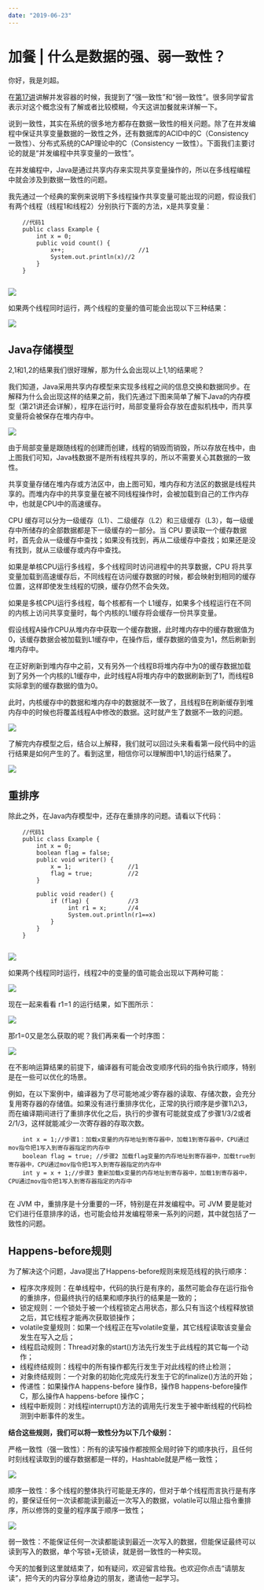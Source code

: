 ```yaml
---
date: "2019-06-23"
---  
```

      
# 加餐 | 什么是数据的强、弱一致性？
你好，我是刘超。

在[第17讲](https://time.geekbang.org/column/article/103541)讲解并发容器的时候，我提到了“强一致性”和“弱一致性”。很多同学留言表示对这个概念没有了解或者比较模糊，今天这讲加餐就来详解一下。

说到一致性，其实在系统的很多地方都存在数据一致性的相关问题。除了在并发编程中保证共享变量数据的一致性之外，还有数据库的ACID中的C（Consistency 一致性）、分布式系统的CAP理论中的C（Consistency 一致性）。下面我们主要讨论的就是“并发编程中共享变量的一致性”。

在并发编程中，Java是通过共享内存来实现共享变量操作的，所以在多线程编程中就会涉及到数据一致性的问题。

我先通过一个经典的案例来说明下多线程操作共享变量可能出现的问题，假设我们有两个线程（线程1和线程2）分别执行下面的方法，x是共享变量：

```
    //代码1
    public class Example {
        int x = 0;
        public void count() {
            x++;                     //1
            System.out.println(x)//2
        }
    }
    

```

![](./httpsstatic001geekbangorgresourceimagee133e1dfb18f71c76d1468fa94d43f8ca933.jpg)

如果两个线程同时运行，两个线程的变量的值可能会出现以下三种结果：

![](./httpsstatic001geekbangorgresourceimagefb9bfb45f0c91af1a063d1f2db28dd21c49b.jpg)

## Java存储模型

2,1和1,2的结果我们很好理解，那为什么会出现以上1,1的结果呢？

我们知道，Java采用共享内存模型来实现多线程之间的信息交换和数据同步。在解释为什么会出现这样的结果之前，我们先通过下图来简单了解下Java的内存模型（第21讲还会详解），程序在运行时，局部变量将会存放在虚拟机栈中，而共享变量将会被保存在堆内存中。

<!-- [[[read_end]]] -->

![](./httpsstatic001geekbangorgresourceimagedf8bdfd02c98d495c4c4ed201ea7fe0e3f8b.jpg)

由于局部变量是跟随线程的创建而创建，线程的销毁而销毁，所以存放在栈中，由上图我们可知，Java栈数据不是所有线程共享的，所以不需要关心其数据的一致性。

共享变量存储在堆内存或方法区中，由上图可知，堆内存和方法区的数据是线程共享的。而堆内存中的共享变量在被不同线程操作时，会被加载到自己的工作内存中，也就是CPU中的高速缓存。

CPU 缓存可以分为一级缓存（L1）、二级缓存（L2）和三级缓存（L3），每一级缓存中所储存的全部数据都是下一级缓存的一部分。当 CPU 要读取一个缓存数据时，首先会从一级缓存中查找；如果没有找到，再从二级缓存中查找；如果还是没有找到，就从三级缓存或内存中查找。

如果是单核CPU运行多线程，多个线程同时访问进程中的共享数据，CPU 将共享变量加载到高速缓存后，不同线程在访问缓存数据的时候，都会映射到相同的缓存位置，这样即使发生线程的切换，缓存仍然不会失效。

如果是多核CPU运行多线程，每个核都有一个 L1缓存，如果多个线程运行在不同的内核上访问共享变量时，每个内核的L1缓存将会缓存一份共享变量。

假设线程A操作CPU从堆内存中获取一个缓存数据，此时堆内存中的缓存数据值为0，该缓存数据会被加载到L1缓存中，在操作后，缓存数据的值变为1，然后刷新到堆内存中。

在正好刷新到堆内存中之前，又有另外一个线程B将堆内存中为0的缓存数据加载到了另外一个内核的L1缓存中，此时线程A将堆内存中的数据刷新到了1，而线程B实际拿到的缓存数据的值为0。

此时，内核缓存中的数据和堆内存中的数据就不一致了，且线程B在刷新缓存到堆内存中的时候也将覆盖线程A中修改的数据。这时就产生了数据不一致的问题。

![](./httpsstatic001geekbangorgresourceimage38053835ed3c7df4f859cc77de5d829dab05.jpg)

了解完内存模型之后，结合以上解释，我们就可以回过头来看看第一段代码中的运行结果是如何产生的了。看到这里，相信你可以理解图中1,1的运行结果了。

![](./httpsstatic001geekbangorgresourceimagedc2edcaf4e9441871ca17f9b263cbd2b082e.jpg)

## 重排序

除此之外，在Java内存模型中，还存在重排序的问题。请看以下代码：

```
    //代码1
    public class Example {
        int x = 0;
        boolean flag = false;
        public void writer() {
            x = 1;                //1
            flag = true;          //2
        }
    
        public void reader() {
            if (flag) {           //3
                 int r1 = x;      //4
                 System.out.println(r1==x)
            }
        }
    }
    

```

![](./httpsstatic001geekbangorgresourceimageaea8ae1dc00bfc5e3a751cc427841d14c9a8.jpg)

如果两个线程同时运行，线程2中的变量的值可能会出现以下两种可能：

![](./httpsstatic001geekbangorgresourceimagecad6ca6a5d4bb77ff67b1d30fcaac37c25d6.jpg)

现在一起来看看 r1=1 的运行结果，如下图所示：

![](./httpsstatic001geekbangorgresourceimage0c330c1e6c9a2951b1ba87b32be15708f633.jpg)

那r1=0又是怎么获取的呢？我们再来看一个时序图：

![](./httpsstatic001geekbangorgresourceimage8817880cbe050a2f65b1d9b457588f64f117.jpg)

在不影响运算结果的前提下，编译器有可能会改变顺序代码的指令执行顺序，特别是在一些可以优化的场景。

例如，在以下案例中，编译器为了尽可能地减少寄存器的读取、存储次数，会充分复用寄存器的存储值。如果没有进行重排序优化，正常的执行顺序是步骤1\\2\\3，而在编译期间进行了重排序优化之后，执行的步骤有可能就变成了步骤1/3/2或者2/1/3，这样就能减少一次寄存器的存取次数。

```
    int x = 1;//步骤1：加载x变量的内存地址到寄存器中，加载1到寄存器中，CPU通过mov指令把1写入到寄存器指定的内存中
    boolean flag = true; //步骤2 加载flag变量的内存地址到寄存器中，加载true到寄存器中，CPU通过mov指令把1写入到寄存器指定的内存中
    int y = x + 1;//步骤3 重新加载x变量的内存地址到寄存器中，加载1到寄存器中，CPU通过mov指令把1写入到寄存器指定的内存中
    

```

在 JVM 中，重排序是十分重要的一环，特别是在并发编程中。可 JVM 要是能对它们进行任意排序的话，也可能会给并发编程带来一系列的问题，其中就包括了一致性的问题。

## Happens-before规则

为了解决这个问题，Java提出了Happens-before规则来规范线程的执行顺序：

* 程序次序规则：在单线程中，代码的执行是有序的，虽然可能会存在运行指令的重排序，但最终执行的结果和顺序执行的结果是一致的；
* 锁定规则：一个锁处于被一个线程锁定占用状态，那么只有当这个线程释放锁之后，其它线程才能再次获取锁操作；
* volatile变量规则：如果一个线程正在写volatile变量，其它线程读取该变量会发生在写入之后；
* 线程启动规则：Thread对象的start\(\)方法先行发生于此线程的其它每一个动作；
* 线程终结规则：线程中的所有操作都先行发生于对此线程的终止检测；
* 对象终结规则：一个对象的初始化完成先行发生于它的finalize\(\)方法的开始；
* 传递性：如果操作A happens-before 操作B，操作B happens-before操作C，那么操作A happens-before 操作C；
* 线程中断规则：对线程interrupt\(\)方法的调用先行发生于被中断线程的代码检测到中断事件的发生。

**结合这些规则，我们可以将一致性分为以下几个级别：**

严格一致性（强一致性）：所有的读写操作都按照全局时钟下的顺序执行，且任何时刻线程读取到的缓存数据都是一样的，Hashtable就是严格一致性；

![](./httpsstatic001geekbangorgresourceimage656b650c9490bad5962cfcdd4bedf3e41f6b.jpg)

顺序一致性：多个线程的整体执行可能是无序的，但对于单个线程而言执行是有序的，要保证任何一次读都能读到最近一次写入的数据，volatile可以阻止指令重排序，所以修饰的变量的程序属于顺序一致性；

![](./httpsstatic001geekbangorgresourceimage6dc66d70a02e0a4fb51259bd6ffcac0f75c6.jpg)

弱一致性：不能保证任何一次读都能读到最近一次写入的数据，但能保证最终可以读到写入的数据，单个写锁+无锁读，就是弱一致性的一种实现。

今天的加餐到这里就结束了，如有疑问，欢迎留言给我。也欢迎你点击“请朋友读”，把今天的内容分享给身边的朋友，邀请他一起学习。